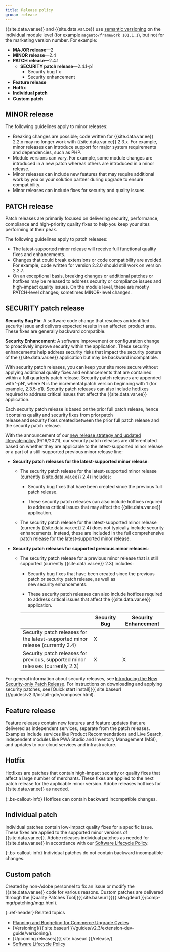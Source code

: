 ```yaml
---
title: Release policy
group: release
---
```


{{site.data.var.ee}} and {{site.data.var.ce}} use [semantic versioning](https://semver.org/) on the individual module level (for example `magento/framework 101.1.1`), but not for the marketing version number. For example:

-  **MAJOR release**—2
-  **MINOR release**—2.4
-  **PATCH release**—2.4.1
   -  **SECURITY patch release**—2.4.1-p1
      -  Security bug fix
      -  Security enhancement
-  **Feature release**
-  **Hotfix**
-  **Individual patch**
-  **Custom patch**

## MINOR release

The following guidelines apply to minor releases:

-  Breaking changes are possible; code written for {{site.data.var.ee}} 2.2.x may no longer work with {{site.data.var.ee}} 2.3.x. For example, minor releases can introduce support for major system requirements and dependencies, such as PHP.
-  Module versions can vary. For example, some module changes are introduced in a new patch whereas others are introduced in a minor release.
-  Minor releases can include new features that may require additional work by you or your solution partner during upgrade to ensure compatibility.
-  Minor releases can include fixes for security and quality issues.

## PATCH release

Patch releases are primarily focused on delivering security, performance, compliance and high-priority quality fixes to help you keep your sites performing at their peak.

The following guidelines apply to patch releases:

-  The latest-supported minor release will receive full functional quality fixes and enhancements.
-  Changes that could break extensions or code compatibility are avoided. For example, code written for version 2.2.0 should still work on version 2.2.7.
-  On an exceptional basis, breaking changes or additional patches or hotfixes may be released to address security or compliance issues and high-impact quality issues. On the module level, these are mostly PATCH-level changes; sometimes MINOR-level changes.

## SECURITY patch release

**Security Bug Fix**: A software code change that resolves an identified security issue and delivers expected results in an affected product area. These fixes are generally backward compatible.

**Security Enhancement**: A software improvement or configuration change to proactively improve security within the application. These security enhancements help address security risks that impact the security posture of the {{site.data.var.ee}} application but may be backward incompatible.

With security patch releases, you can keep your site more secure without applying additional quality fixes and enhancements that are contained within a full quarterly patch release. Security patch releases are appended with ‘-pN’, where N is the incremental patch version beginning with 1 (for example, 2.3.5-p1). Security patch releases can also include hotfixes required to address critical issues that affect the {{site.data.var.ee}} application.

Each security patch release is based on the prior full patch release, hence it contains quality and security fixes from prior patch release and security fixes created between the prior full patch release and the security patch release.

With the announcement of our [new release strategy and updated lifecycle policy](https://magento.com/blog/updated-lifecycle-policy-magento-releases) (9/16/2021), our security patch releases are differentiated based on whether they are applicable to the latest-supported minor release or a part of a still-supported previous minor release line:

-  **Security patch releases for the latest-supported minor release**:

   -  The security patch release for the latest-supported minor release (currently {{site.data.var.ee}} 2.4) includes:

      -  Security bug fixes that have been created since the previous full patch release.

      -  These security patch releases can also include hotfixes required to address critical issues that may affect the {{site.data.var.ee}} application.

   -  The security patch release for the latest-supported minor release (currently {{site.data.var.ee}} 2.4) does not typically include security enhancements. Instead, these are included in the full comprehensive patch release for the latest-supported minor release.

-  **Security patch releases for supported previous minor releases**:

   -  The security patch release for a previous minor release that is still supported (currently {{site.data.var.ee}} 2.3) includes:

      -  Security bug fixes that have been created since the previous patch or security patch release, as well as new security enhancements.

      -  These security patch releases can also include hotfixes required to address critical issues that affect the {{site.data.var.ee}} application.

      |                                                                                | Security Bug | Security Enhancement |
      |--------------------------------------------------------------------------------|--------------|----------------------|
      | Security patch releases for the latest-supported minor release (currently 2.4) | X            |                      |
      | Security patch releases for previous, supported minor releases (currently 2.3) | X            | X                    |

For general information about security releases, see [Introducing the New Security-only Patch Release](https://community.magento.com/t5/Magento-DevBlog/Introducing-the-New-Security-only-Patch-Release/ba-p/141287). For instructions on downloading and applying security patches, see [Quick start install]({{ site.baseurl }}/guides/v2.3/install-gde/composer.html).

## Feature release

Feature releases contain new features and feature updates that are delivered as independent services, separate from the patch releases. Examples include services like Product Recommendations and Live Search, independent modules like PWA Studio and Inventory Management (MSI), and updates to our cloud services and infrastructure.

## Hotfix

Hotfixes are patches that contain high-impact security or quality fixes that affect a large number of merchants. These fixes are applied to the next patch release for the applicable minor version. Adobe releases hotfixes for {{site.data.var.ee}} as needed.

{:.bs-callout-info}
Hotfixes can contain backward incompatible changes.

## Individual patch

Individual patches contain low-impact quality fixes for a specific issue. These fixes are applied to the supported minor versions of {{site.data.var.ee}}. Adobe releases individual patches as needed for {{site.data.var.ee}} in accordance with our [Software Lifecycle Policy](https://magento.com/sites/default/files/magento-software-lifecycle-policy.pdf).

{:.bs-callout-info}
Individual patches do not contain backward incompatible changes.

## Custom patch

Created by non-Adobe personnel to fix an issue or modify the {{site.data.var.ee}} code for various reasons. Custom patches are delivered through the [Quality Patches Tool]({{ site.baseurl }}{{ site.gdeurl }}/comp-mgr/patching/mqp.html).

{:.ref-header}
Related topics

-  [Planning and Budgeting for Commerce Upgrade Cycles](https://magento.com/sites/default/files8/2019-08/Magento-Release-Cycle-Infosheet_Aug_2019.pdf)
-  [Versioning]({{ site.baseurl }}/guides/v2.3/extension-dev-guide/versioning/).
-  [Upcoming releases]({{ site.baseurl }}/release/)
-  [Software Lifecycle Policy](https://magento.com/sites/default/files/magento-software-lifecycle-policy.pdf)
